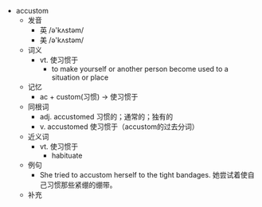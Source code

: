 - accustom
  - 发音
    - 英 /ə'kʌstəm/
    - 美 /ə'kʌstəm/
  - 词义
    - vt. 使习惯于
      - to make yourself or another person become used to a situation or place
  - 记忆
    - ac + custom(习惯) → 使习惯于
  - 同根词
    - adj. accustomed 习惯的；通常的；独有的
    - v. accustomed 使习惯于（accustom的过去分词）
  - 近义词
    - vt. 使习惯于
      - habituate
  - 例句
    - She tried to accustom herself to the tight bandages. 她尝试着使自己习惯那些紧绷的绷带。
  - 补充